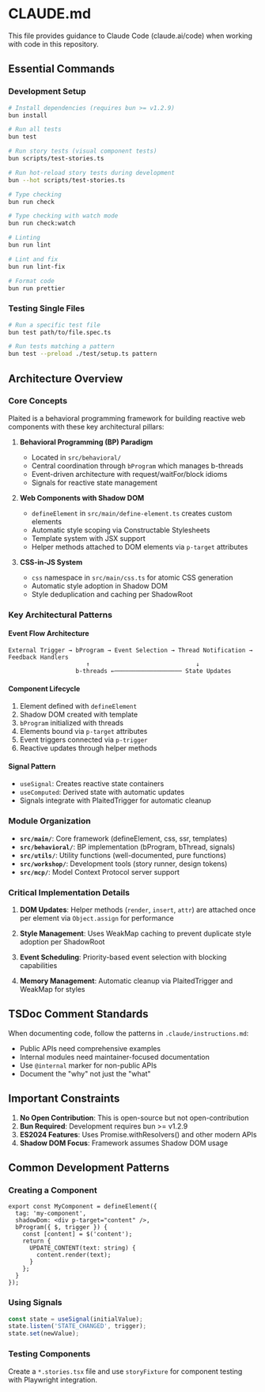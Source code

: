 # CLAUDE.md

This file provides guidance to Claude Code (claude.ai/code) when working with code in this repository.

## Essential Commands

### Development Setup
```bash
# Install dependencies (requires bun >= v1.2.9)
bun install

# Run all tests
bun test

# Run story tests (visual component tests)
bun scripts/test-stories.ts

# Run hot-reload story tests during development
bun --hot scripts/test-stories.ts

# Type checking
bun run check

# Type checking with watch mode
bun run check:watch

# Linting
bun run lint

# Lint and fix
bun run lint-fix

# Format code
bun run prettier
```

### Testing Single Files
```bash
# Run a specific test file
bun test path/to/file.spec.ts

# Run tests matching a pattern
bun test --preload ./test/setup.ts pattern
```

## Architecture Overview

### Core Concepts

Plaited is a behavioral programming framework for building reactive web components with these key architectural pillars:

1. **Behavioral Programming (BP) Paradigm**
   - Located in `src/behavioral/`
   - Central coordination through `bProgram` which manages b-threads
   - Event-driven architecture with request/waitFor/block idioms
   - Signals for reactive state management

2. **Web Components with Shadow DOM**
   - `defineElement` in `src/main/define-element.ts` creates custom elements
   - Automatic style scoping via Constructable Stylesheets
   - Template system with JSX support
   - Helper methods attached to DOM elements via `p-target` attributes

3. **CSS-in-JS System**
   - `css` namespace in `src/main/css.ts` for atomic CSS generation
   - Automatic style adoption in Shadow DOM
   - Style deduplication and caching per ShadowRoot

### Key Architectural Patterns

#### Event Flow Architecture
```
External Trigger → bProgram → Event Selection → Thread Notification → Feedback Handlers
                      ↑                              ↓
                   b-threads ←─────────────────── State Updates
```

#### Component Lifecycle
1. Element defined with `defineElement`
2. Shadow DOM created with template
3. `bProgram` initialized with threads
4. Elements bound via `p-target` attributes
5. Event triggers connected via `p-trigger`
6. Reactive updates through helper methods

#### Signal Pattern
- `useSignal`: Creates reactive state containers
- `useComputed`: Derived state with automatic updates
- Signals integrate with PlaitedTrigger for automatic cleanup

### Module Organization

- **`src/main/`**: Core framework (defineElement, css, ssr, templates)
- **`src/behavioral/`**: BP implementation (bProgram, bThread, signals)
- **`src/utils/`**: Utility functions (well-documented, pure functions)
- **`src/workshop/`**: Development tools (story runner, design tokens)
- **`src/mcp/`**: Model Context Protocol server support

### Critical Implementation Details

1. **DOM Updates**: Helper methods (`render`, `insert`, `attr`) are attached once per element via `Object.assign` for performance

2. **Style Management**: Uses WeakMap caching to prevent duplicate style adoption per ShadowRoot

3. **Event Scheduling**: Priority-based event selection with blocking capabilities

4. **Memory Management**: Automatic cleanup via PlaitedTrigger and WeakMap for styles

## TSDoc Comment Standards

When documenting code, follow the patterns in `.claude/instructions.md`:

- Public APIs need comprehensive examples
- Internal modules need maintainer-focused documentation
- Use `@internal` marker for non-public APIs
- Document the "why" not just the "what"

## Important Constraints

1. **No Open Contribution**: This is open-source but not open-contribution
2. **Bun Required**: Development requires bun >= v1.2.9
3. **ES2024 Features**: Uses Promise.withResolvers() and other modern APIs
4. **Shadow DOM Focus**: Framework assumes Shadow DOM usage

## Common Development Patterns

### Creating a Component
```tsx
export const MyComponent = defineElement({
  tag: 'my-component',
  shadowDom: <div p-target="content" />,
  bProgram({ $, trigger }) {
    const [content] = $('content');
    return {
      UPDATE_CONTENT(text: string) {
        content.render(text);
      }
    };
  }
});
```

### Using Signals
```ts
const state = useSignal(initialValue);
state.listen('STATE_CHANGED', trigger);
state.set(newValue);
```

### Testing Components
Create a `*.stories.tsx` file and use `storyFixture` for component testing with Playwright integration.